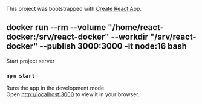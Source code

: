This project was bootstrapped with [Create React App](https://github.com/facebook/create-react-app).

## docker run --rm --volume "/home/react-docker:/srv/react-docker" --workdir "/srv/react-docker" --publish 3000:3000 -it node:16 bash


Start project server
### `npm start`

Runs the app in the development mode.\
Open [http://localhost:3000](http://localhost:3000) to view it in your browser.
